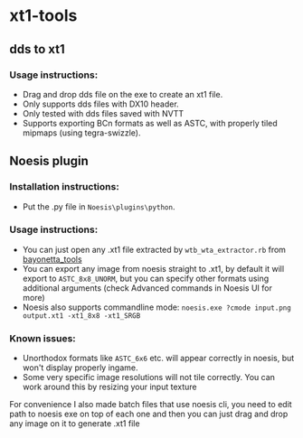 # xt1-tools
## dds to xt1
### Usage instructions:
- Drag and drop dds file on the exe to create an xt1 file.
- Only supports dds files with DX10 header.
- Only tested with dds files saved with NVTT
- Supports exporting BCn formats as well as ASTC, with properly tiled mipmaps (using tegra-swizzle).
## Noesis plugin
### Installation instructions:
- Put the .py file in `Noesis\plugins\python`.
### Usage instructions:
- You can just open any .xt1 file extracted by `wtb_wta_extractor.rb` from [bayonetta_tools](https://github.com/Kerilk/bayonetta_tools)
- You can export any image from noesis straight to .xt1, by default it will export to `ASTC_8x8_UNORM`, but you can specify other formats using additional arguments (check Advanced commands in Noesis UI for more)
- Noesis also supports commandline mode: `noesis.exe ?cmode input.png output.xt1 -xt1_8x8 -xt1_SRGB`
### Known issues:
- Unorthodox formats like `ASTC_6x6` etc. will appear correctly in noesis, but won't display properly ingame.
- Some very specific image resolutions will not tile correctly. You can work around this by resizing your input texture

For convenience I also made batch files that use noesis cli, you need to edit path to noesis exe on top of each one and then you can just drag and drop any image on it to generate .xt1 file
